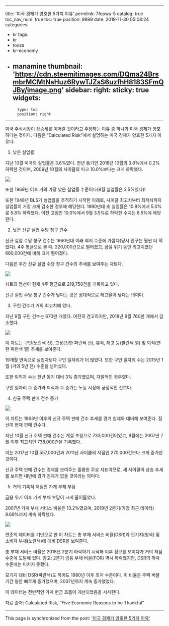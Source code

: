 
---
title: '미국 경제가 양호한 5가지 이유'
permlink: 7fepwu-5
catalog: true
toc_nav_num: true
toc: true
position: 9999
date: 2019-11-30 05:08:24
categories:
- kr
tags:
- kr
- tooza
- kr-economy
- manamine
thumbnail: 'https://cdn.steemitimages.com/DQma24BrsmbrMCMtNsHuz6RywTJZsS6uzfhH8183SFmQJBy/image.png'
sidebar:
    right:
        sticky: true
widgets:
    -
        type: toc
        position: right
---


미국 주식시장이 상승세를 이어갈 것이라고 주장하는 이유 중 하나가 미국 경제가 양호하다는 것이다. 다음은 “Calculated Risk"에서 설명하는 미국 경제가 양호한 5가지 이유다.

1) 낮은 실업률

지난 10월 미국의 실업률은 3.6%였다. 전년 동기인 2018년 10월의 3.8%에서 0.2% 하락한 것이며, 2009년 10월의 사이클의 피크 10.0%보다는 크게 하락했다.

![](https://cdn.steemitimages.com/DQma24BrsmbrMCMtNsHuz6RywTJZsS6uzfhH8183SFmQJBy/image.png)

또한 1969년 이후 거의 가장 낮은 실업률 수준이다(9월 실업률은 3.5%였다)!

또한 1948년 BLS가 실업률을 추적하기 시작한 이래로, 사이클 최고치부터 최저치까지 실업률이 가장 크게 감소한 경우에 해당한다. 1980년대 초 실업률은 10.8%에서 5.0%로 5.8% 하락했다. 이전 고점인 10.0%에서 9월 3.5%로 하락한 수치는 6.5%에 해당한다.

2) 낮은 신규 실업 수당 청구 건수

신규 실업 수당 청구 건수는 1960년대 이래 최저 수준에 가깝다(당시 인구는 훨씬 더 적었다). 4주 평균으로 볼 때, 220,000건으로 떨어졌고, 금융 위기 동안 최고치였던 660,000건에 비해 크게 떨어졌다.

다음은 주간 신규 실업 수당 청구 건수의 추세를 보여주는 차트다.

![](https://cdn.steemitimages.com/DQma5VZNModhtBT2L6a9wpBByaiVKxhaF9JHoNCKjTf3Fgy/image.png)

차트의 점선이 현재 4주 평균으로 219,750건을 기록하고 있다.

신규 실업 수당 청구 건수가 낮다는 것은 상대적으로 해고율이 낮다는 의미다.

3) 구인 건수가 거의 최고치에 있다.

지난 9월 구인 건수는 670만 개였다. 여전히 ​​견고하지만, 2018년 9월 760만 개에서 감소했다.

![](https://cdn.steemitimages.com/DQmXp6jtZ4rhmU56hRLojSBuUv1uPAUZC69a1YyDQWUbPBk/image.png)

이 차트는 구인(노란색 선), 고용(진한 파란색 선), 휴직, 해고 등(빨간색 열) 및 퇴직(연한 파란색 열) 추세를 보여준다.

19개월 연속으로 실업자보다 구인 일자리가 더 많았다. 또한 구인 일자리 수는 2015년 1월 (거의 5년 전) 수준을 넘어섰다.

또한 퇴직자 수는 전년 동기 대비 3% 증가했으며, 자발적인 경우였다.

구인 일자리 수 증가와 퇴직자 수 증가는 노동 시장에 긍정적인 신호다.

4) 신규 주택 판매 건수 증가

![](https://cdn.steemitimages.com/DQmTZncRFf9erN5rmWTfrjsWabbHtvd76fBoKvBRvpPCRx2/image.png)

이 차트는 1963년 이후의 신규 주택 판매 건수 추세를 경기 침체와 대비해 보여준다. 점선이 현재 판매 건수다.

지난 10월 신규 주택 판매 건수는 계절 조정으로 733,000건이었고, 9월에는 2007년 7월 이후 최고치인 738,000건을 기록했다.

이는 2017년 10월 557,000건과 2011년 사이클의 저점인 270,000건보다 크게 증가한 것이다.

신규 주택 판매 건수는 경제를 보여주는 훌륭한 주요 지표이므로, 새 사이클이 상승 추세를 보이면 내년에 경기 침체가 없을 것이라는 의미다.

5) 거의 기록적 저점인 가계 부채 부담

금융 위기 이후 가계 부채 부담이 크게 줄어들었다.

2007년 가계 부채 서비스 비율은 13.2%였으며, 2019년 2분기(가장 최근 데이터) 9.69%까지 계속 하락했다.

![](https://cdn.steemitimages.com/DQmSEN7du7aBrxfazi38PX6mnqDQTDrBDthRvag38zBk4ih/image.png)

연준의 데이터를 기반으로 한 이 차트는 총 부채 서비스 비율(DSR)과 모기지(청색) 및 소비자 부채(노란색)에 대비 DSR을 보여준다.

총 부채 서비스 비율은 2018년 2분기 하락하기 시작해 이후 횡보를 보이다가 거의 저점 수준에 도달해 있다. 참고: 2분기 금융 부채 비율(FOR) 역시 하락했지만, DSR의 하락 수준에는 미치지 못했다.

모기지 대비 DSR(파란색)도 적어도 1980년 이후 최저 수준이다. 이 비율은 주택 버블 기간 동안 빠르게 증가했으며, 2007년까지 계속 증가했었다.

이 데이터는 전반적인 가계 현금 흐름이 개선되었음을 시사한다.

자료 출처: Calculated Risk, “Five Economic Reasons to be Thankful”

- - -

This page is synchronized from the post: ['미국 경제가 양호한 5가지 이유'](https://steemit.com/@pius.pius/7fepwu-5)
